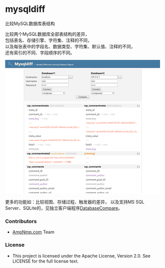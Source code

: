 # mysqldiff
比较MySQL数据库表结构

<p>    
比较两个MySQL数据库全部表结构的差异，<br>
包括表名、存储引擎、字符集、注释的不同，<br>
以及每张表中的字段名、数据类型、字符集、默认值、注释的不同，<br>
还有索引的不同、字段顺序的不同。<br>
</p>

![image](https://github.com/ampnmp/mysqldiff/raw/master/screenshot2.png)   

<p>
更多的功能如：比较视图、存储过程、触发器的差异，
以及支持MS SQL Server、SQLite的，见独立客户端程序<a href="http://www.ampnmp.com/database-compare/" target="_blank">DatabaseCompare</a>。
</p>

<h3>Contributors</h3>
<ul><li><a href="http://www.ampnmp.com" target="_blank">AmpNmp.com</a> Team</li></ul>

<h3>License</h3>
<ul><li>This project is licensed under the Apache License, Version 2.0. See LICENSE for the full license text.</li></ul>

 

